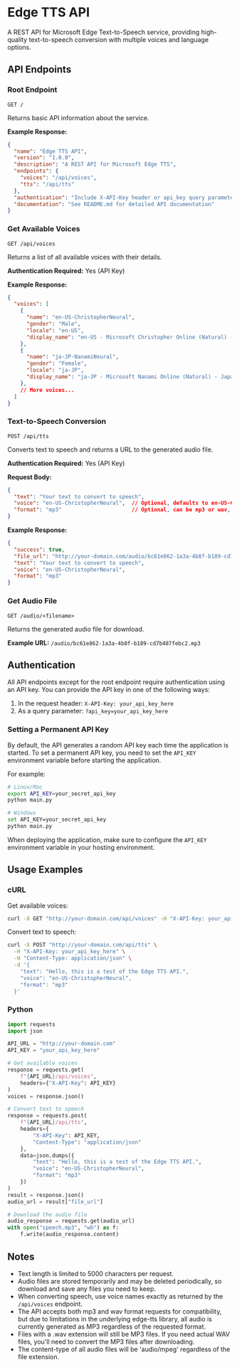 # Edge TTS API

A REST API for Microsoft Edge Text-to-Speech service, providing high-quality text-to-speech conversion with multiple voices and language options.

## API Endpoints

### Root Endpoint

```
GET /
```

Returns basic API information about the service.

**Example Response:**
```json
{
  "name": "Edge TTS API",
  "version": "1.0.0",
  "description": "A REST API for Microsoft Edge TTS",
  "endpoints": {
    "voices": "/api/voices",
    "tts": "/api/tts"
  },
  "authentication": "Include X-API-Key header or api_key query parameter with all requests",
  "documentation": "See README.md for detailed API documentation"
}
```

### Get Available Voices

```
GET /api/voices
```

Returns a list of all available voices with their details.

**Authentication Required:** Yes (API Key)

**Example Response:**
```json
{
  "voices": [
    {
      "name": "en-US-ChristopherNeural",
      "gender": "Male",
      "locale": "en-US",
      "display_name": "en-US - Microsoft Christopher Online (Natural) - English (United States) (Male)"
    },
    {
      "name": "ja-JP-NanamiNeural",
      "gender": "Female",
      "locale": "ja-JP",
      "display_name": "ja-JP - Microsoft Nanami Online (Natural) - Japanese (Japan) (Female)"
    },
    // More voices...
  ]
}
```

### Text-to-Speech Conversion

```
POST /api/tts
```

Converts text to speech and returns a URL to the generated audio file.

**Authentication Required:** Yes (API Key)

**Request Body:**
```json
{
  "text": "Your text to convert to speech",
  "voice": "en-US-ChristopherNeural",  // Optional, defaults to en-US-ChristopherNeural
  "format": "mp3"                      // Optional, can be mp3 or wav, defaults to mp3
}
```

**Example Response:**
```json
{
  "success": true,
  "file_url": "http://your-domain.com/audio/bc61e862-1a3a-4b8f-b189-cd7b487febc2.mp3",
  "text": "Your text to convert to speech",
  "voice": "en-US-ChristopherNeural",
  "format": "mp3"
}
```

### Get Audio File

```
GET /audio/<filename>
```

Returns the generated audio file for download.

**Example URL:** `/audio/bc61e862-1a3a-4b8f-b189-cd7b487febc2.mp3`

## Authentication

All API endpoints except for the root endpoint require authentication using an API key. You can provide the API key in one of the following ways:

1. In the request header: `X-API-Key: your_api_key_here`
2. As a query parameter: `?api_key=your_api_key_here`

### Setting a Permanent API Key

By default, the API generates a random API key each time the application is started. To set a permanent API key, you need to set the `API_KEY` environment variable before starting the application.

For example:
```bash
# Linux/Mac
export API_KEY=your_secret_api_key
python main.py

# Windows
set API_KEY=your_secret_api_key
python main.py
```

When deploying the application, make sure to configure the `API_KEY` environment variable in your hosting environment.

## Usage Examples

### cURL

Get available voices:
```bash
curl -X GET "http://your-domain.com/api/voices" -H "X-API-Key: your_api_key_here"
```

Convert text to speech:
```bash
curl -X POST "http://your-domain.com/api/tts" \
  -H "X-API-Key: your_api_key_here" \
  -H "Content-Type: application/json" \
  -d '{
    "text": "Hello, this is a test of the Edge TTS API.",
    "voice": "en-US-ChristopherNeural",
    "format": "mp3"
  }'
```

### Python

```python
import requests
import json

API_URL = "http://your-domain.com"
API_KEY = "your_api_key_here"

# Get available voices
response = requests.get(
    f"{API_URL}/api/voices",
    headers={"X-API-Key": API_KEY}
)
voices = response.json()

# Convert text to speech
response = requests.post(
    f"{API_URL}/api/tts",
    headers={
        "X-API-Key": API_KEY,
        "Content-Type": "application/json"
    },
    data=json.dumps({
        "text": "Hello, this is a test of the Edge TTS API.",
        "voice": "en-US-ChristopherNeural",
        "format": "mp3"
    })
)
result = response.json()
audio_url = result["file_url"]

# Download the audio file
audio_response = requests.get(audio_url)
with open("speech.mp3", "wb") as f:
    f.write(audio_response.content)
```

## Notes

- Text length is limited to 5000 characters per request.
- Audio files are stored temporarily and may be deleted periodically, so download and save any files you need to keep.
- When converting speech, use voice names exactly as returned by the `/api/voices` endpoint.
- The API accepts both mp3 and wav format requests for compatibility, but due to limitations in the underlying edge-tts library, all audio is currently generated as MP3 regardless of the requested format.
- Files with a .wav extension will still be MP3 files. If you need actual WAV files, you'll need to convert the MP3 files after downloading.
- The content-type of all audio files will be 'audio/mpeg' regardless of the file extension.